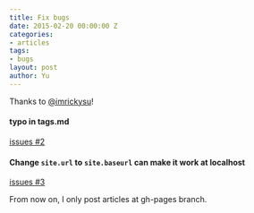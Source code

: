 ```yaml
---
title: Fix bugs
date: 2015-02-20 00:00:00 Z
categories:
- articles
tags:
- bugs
layout: post
author: Yu
---
```


Thanks to [@imrickysu](http://blog.rickysu.com/about/)!

#### typo in tags.md

[issues #2](https://github.com/yulijia/freshman21/issues/2)

#### Change `site.url` to `site.baseurl` can make it work at localhost

[issues #3](https://github.com/yulijia/freshman21/issues/3)


From now on, I only post articles at gh-pages branch.
